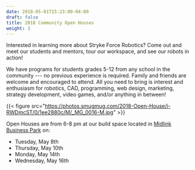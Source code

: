 ```yaml
---
date: 2018-05-01T15:23:00-04:00
draft: false
title: 2018 Community Open Houses
weight: 3
---
```


Interested in learning more about Stryke Force Robotics? Come out and meet our students and mentors, tour our workspace, and see our robots in action!

We have programs for students grades 5-12 from any school in the community --- no previous experience is required. Family and friends are welcome and encouraged to attend. All you need to bring is interest and enthusiasm for robotics, CAD, programming, web design, marketing, strategy development, video games, and/or anything in between!
<!--more-->

{{< figure src="https://photos.smugmug.com/2018-Open-House/i-RWDmcST/0/1ee2880c/M/_MG_0016-M.jpg" >}}

Open Houses are from 6-8 pm at our build space located in [Midlink Business Park](https://goo.gl/maps/9FEgKgfBeiS2) on:

-   Tuesday, May 8th
-   Thursday, May 10th
-   Monday, May 14th
-   Wednesday, May 16th

